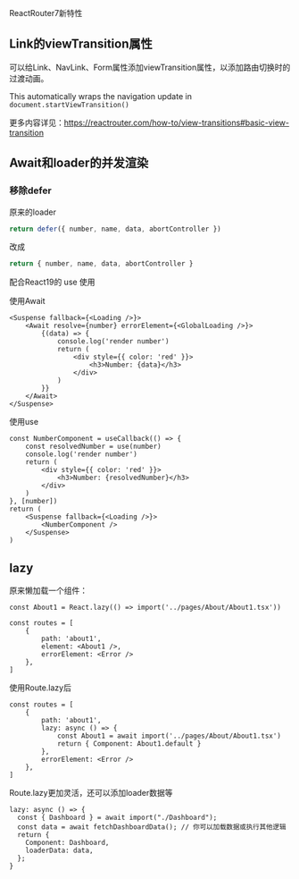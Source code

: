 ReactRouter7新特性

## Link的viewTransition属性

可以给Link、NavLink、Form属性添加viewTransition属性，以添加路由切换时的过渡动画。

This automatically wraps the navigation update in `document.startViewTransition()`

更多内容详见：https://reactrouter.com/how-to/view-transitions#basic-view-transition

## Await和loader的并发渲染

### 移除defer

原来的loader

```ts
return defer({ number, name, data, abortController })
```

改成

```ts
return { number, name, data, abortController }
```

配合React19的 use 使用

使用Await

```tsx
<Suspense fallback={<Loading />}>
    <Await resolve={number} errorElement={<GlobalLoading />}>
        {(data) => {
            console.log('render number')
            return (
                <div style={{ color: 'red' }}>
                    <h3>Number: {data}</h3>
                </div>
            )
        }}
    </Await>
</Suspense>
```

使用use

```tsx
const NumberComponent = useCallback(() => {
    const resolvedNumber = use(number)
    console.log('render number')
    return (
        <div style={{ color: 'red' }}>
            <h3>Number: {resolvedNumber}</h3>
        </div>
    )
}, [number])
return (
    <Suspense fallback={<Loading />}>
        <NumberComponent />
    </Suspense>
)
```





## lazy

原来懒加载一个组件：

```tsx
const About1 = React.lazy(() => import('../pages/About/About1.tsx'))

const routes = [
    {
        path: 'about1',
        element: <About1 />,
        errorElement: <Error />
    },
]
```

使用Route.lazy后

```tsx
const routes = [
    {
        path: 'about1',
        lazy: async () => {
            const About1 = await import('../pages/About/About1.tsx')
            return { Component: About1.default }
        },
        errorElement: <Error />
    },
]
```

Route.lazy更加灵活，还可以添加loader数据等

```tsx
lazy: async () => {
  const { Dashboard } = await import("./Dashboard");
  const data = await fetchDashboardData(); // 你可以加载数据或执行其他逻辑
  return {
    Component: Dashboard,
    loaderData: data,
  };
}
```

